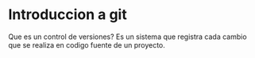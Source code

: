 # Introduccion a git
Que es un control de versiones?
Es un sistema que registra cada cambio que se realiza en codigo fuente de un proyecto.
